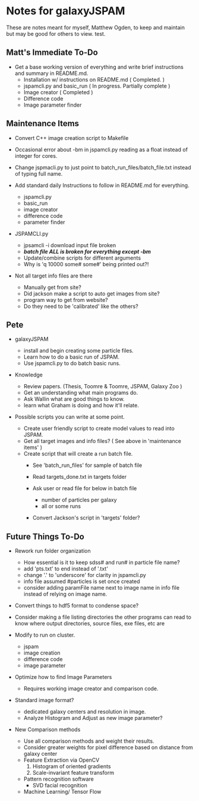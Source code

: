 # Notes for galaxyJSPAM


These are notes meant for myself, Matthew Ogden, to keep and maintain but may be good for others to view. test.

## Matt's Immediate To-Do

- Get a base working version of everything and write brief instructions and summary in README.md. 
  - Installation w/ instructions on README.md ( Completed. )
  - jspamcli.py and basic_run ( In progress.  Partially complete )
  - Image creator ( Completed )
  - Difference code
  - Image parameter finder

## Maintenance Items

- Convert C++ image creation script to Makefile

- Occasional error about -bm in jspamcli.py reading as a float instead of integer for cores.
- Change jspmacli.py to just point to batch_run_files/batch_file.txt instead of typing full name. 

- Add standard daily Instructions to follow in README.md for everything.
  - jspamcli.py
  - basic_run
  - image creator
  - difference code
  - parameter finder

- JSPAMCLI.py
  - jpsamcli -i download input file broken 
  - *****batch file ALL is broken for everything except -bm*****
  - Update/combine scripts for different arguments
  - Why is 'q  10000 some# some#' being printed out?!

- Not all target info files are there
  - Manually get from site?
  - Did jackson make a script to auto get images from site?
  - program way to get from website?
  - Do they need to be 'calibrated' like the others?



## Pete

  - galaxyJSPAM
    - install and begin creating some particle files.
    - Learn how to do a basic run of JSPAM.
    - Use jspamcli.py to do batch basic runs. 

  - Knowledge
    - Review papers. (Thesis, Toomre & Toomre, JSPAM, Galaxy Zoo )
    - Get an understanding what main programs do.
    - Ask Wallin what are good things to know.
    - learn what Graham is doing and how it'll relate.

  - Possible scripts you can write at some point. 
    - Create user friendly script to create model values to read into JSPAM. 
    - Get all target images and info files? ( See above in 'maintenance items' )
    - Create script that will create a run batch file. 
      - See 'batch_run_files' for sample of batch file

      - Read targets_done.txt in targets folder
      - Ask user or read file for below in batch file
        - number of particles per galaxy
        - all or some runs 
      - Convert Jackson's script in 'targets' folder? 
        



## Future Things To-Do

- Rework run folder organization
  - How essential is it to keep sdss# and run# in particle file name?
  - add 'pts.txt' to end instead of '.txt'
  - change '.' to 'underscore' for clarity in jspamcli.py
  - info file assumed #particles is set once created
  - consider adding paramFile name next to image name in info file instead of relying on image name.

- Convert things to hdf5 format to condense space? 

- Consider making a file listing directories the other programs can read to know where output directories, source files, exe files, etc are

- Modify to run on cluster.
  - jspam
  - image creation
  - difference code
  - image parameter

- Optimize how to find Image Parameters
  - Requires working image creator and comparison code.
  
- Standard image format?
  - dedicated galaxy centers and resolution in image.
  - Analyze Histogram and Adjust as new image parameter?

- New Comparison methods

  - Use all comparison methods and weight their results. 
  - Consider greater weights for pixel difference based on distance from galaxy center
  - Feature Extraction via OpenCV
    1. Histogram of oriented gradients
    2. Scale-invariant feature transform
  - Pattern recognition software
    - SVD facial recognition
  - Machine Learning/ Tensor Flow


